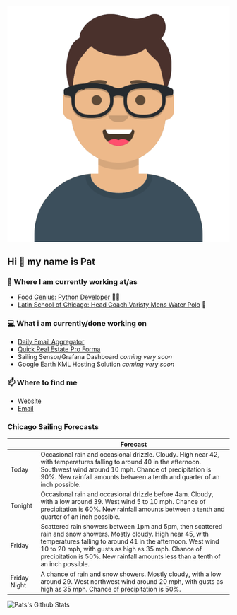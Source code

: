 [![Social banner for p-j-falconer](https://raw.githubusercontent.com/P-J-FALCONER/P-J-FALCONER/master/assets/avataaars.svg)](https://patfalconer.com/)
## Hi :wave: my name is Pat

### 💼 Where I am currently working at/as
- [Food Genius: Python Developer](https://getfoodgenius.com/) 🍔🐍
- [Latin School of Chicago: Head Coach Varisty Mens Water Polo](https://www.latinschool.org/) 🤽


### 💻 What i am currently/done working on
 - [Daily Email Aggregator](https://github.com/P-J-FALCONER/dott_daily_mail)
 - [Quick Real Estate Pro Forma](https://github.com/P-J-FALCONER/henry)
 - Sailing Sensor/Grafana Dashboard *coming very soon*
 - Google Earth KML Hosting Solution *coming very soon*

### 📫 Where to find me
 - [Website](https://patfalconer.com/)
 - [Email](mailto:patrick.j.falconer@gmail.com)


### Chicago Sailing Forecasts
|   | Forecast  |
|---|---|
| Today | Occasional rain and occasional drizzle. Cloudy. High near 42, with temperatures falling to around 40 in the afternoon. Southwest wind around 10 mph. Chance of precipitation is 90%. New rainfall amounts between a tenth and quarter of an inch possible. |
| Tonight | Occasional rain and occasional drizzle before 4am. Cloudy, with a low around 39. West wind 5 to 10 mph. Chance of precipitation is 60%. New rainfall amounts between a tenth and quarter of an inch possible. |
| Friday | Scattered rain showers between 1pm and 5pm, then scattered rain and snow showers. Mostly cloudy. High near 45, with temperatures falling to around 41 in the afternoon. West wind 10 to 20 mph, with gusts as high as 35 mph. Chance of precipitation is 50%. New rainfall amounts less than a tenth of an inch possible. |
| Friday Night | A chance of rain and snow showers. Mostly cloudy, with a low around 29. West northwest wind around 20 mph, with gusts as high as 35 mph. Chance of precipitation is 50%. |

![Pats's Github Stats](https://github-readme-stats.vercel.app/api?username=p-j-falconer&show_icons=true&theme=radical)
